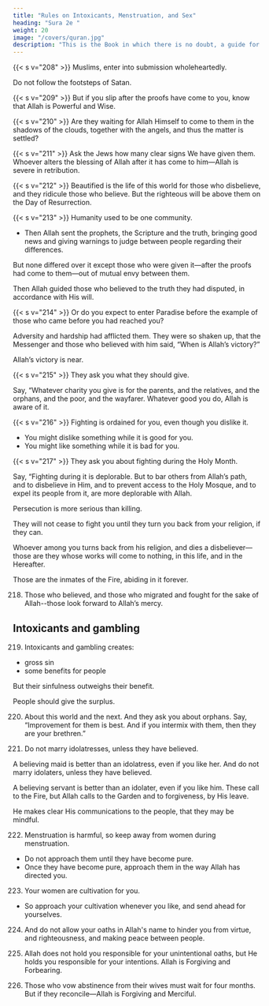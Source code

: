 ```yaml
---
title: "Rules on Intoxicants, Menstruation, and Sex"
heading: "Sura 2e "
weight: 20
image: "/covers/quran.jpg"
description: "This is the Book in which there is no doubt, a guide for the righteous."
---
```



{{< s v="208" >}} Muslims, enter into submission wholeheartedly. 

Do not follow the footsteps of Satan.

{{< s v="209" >}} But if you slip after the proofs have come to you, know that Allah is Powerful and Wise.

{{< s v="210" >}} Are they waiting for Allah Himself to come to them in the shadows of the clouds, together with the angels, and thus the matter is settled? 

{{< s v="211" >}} Ask the Jews how many clear signs We have given them. Whoever alters the blessing of Allah after it has come to him—Allah is severe in retribution.

{{< s v="212" >}} Beautified is the life of this world for those who disbelieve, and they ridicule those who believe. But the righteous will be above them on the Day of Resurrection. 

<!-- Allah provides to whomever He wills without measure. -->

{{< s v="213" >}} Humanity used to be one community. 
- Then Allah sent the prophets, the Scripture and the truth, bringing good news and giving warnings to judge between people regarding their differences. 

But none differed over it except those who were given it—after the proofs had come to them—out of mutual envy between them. 

Then Allah guided those who believed to the truth they had disputed, in accordance with His will. 


{{< s v="214" >}} Or do you expect to enter Paradise before the example of those who came before you had reached you?

Adversity and hardship had afflicted them. They were so shaken up, that the Messenger and those who believed with him said, “When is Allah’s victory?” 

Allah’s victory is near.

{{< s v="215" >}} They ask you what they should give.

Say, “Whatever charity you give is for the parents, and the relatives, and the orphans, and the poor, and the wayfarer. Whatever good you do, Allah is aware of it.

{{< s v="216" >}} Fighting is ordained for you, even though you dislike it. 
- You might dislike something while it is good for you.
- You might like something while it is bad for you.

{{< s v="217" >}} They ask you about fighting during the Holy Month. 

Say, “Fighting during it is deplorable. But to bar others from Allah’s path, and to disbelieve in Him, and to prevent access to the Holy Mosque, and to expel its people from it, are more deplorable with Allah.

Persecution is more serious than killing.

They will not cease to fight you until they turn you back from your religion, if they can.

Whoever among you turns back from his religion, and dies a disbeliever—those are they whose works will come to nothing, in this life, and in the Hereafter. 

Those are the inmates of the Fire, abiding in it forever.

218. Those who believed, and those who migrated and fought for the sake of Allah--those look forward to Allah’s mercy.

## Intoxicants and gambling

219. Intoxicants and gambling creates:
- gross sin
- some benefits for people

But their sinfulness outweighs their benefit.

People should give the surplus.


220. About this world and the next. And they
ask you about orphans. Say, “Improvement
for them is best. And if you intermix with
them, then they are your brethren.” 

<!-- Allah knows the dishonest from the honest. Had
Allah willed, He could have overburdened
you. Allah is Mighty and Wise. -->

221. Do not marry idolatresses, unless they have believed. 

A believing maid is better than an idolatress, even if you like her. And do not
marry idolaters, unless they have believed. 

A believing servant is better than an idolater, even if you like him. These call to the Fire, but
Allah calls to the Garden and to forgiveness, by His leave. 

He makes clear His communications to the people, that they may be mindful.

222. Menstruation is harmful, so keep away from women during menstruation.
- Do not approach them until they have become pure. 
- Once they have become pure, approach them in the way Allah has directed you.

223. Your women are cultivation for you. 
- So approach your cultivation whenever you like, and send ahead for yourselves. <!-- And fear Allah, and know that you will meet Him. And
give good news to the believers. -->

224. And do not allow your oaths in Allah's name to hinder you from virtue, and righteousness, and making peace between people.

225. Allah does not hold you responsible for your unintentional oaths, but He holds you responsible for your intentions. Allah is Forgiving and Forbearing.

226. Those who vow abstinence from their wives must wait for four months. But if they
reconcile—Allah is Forgiving and Merciful.

<!-- 227. And if they resolve to divorce—Allah is Hearing and Knowing. -->

